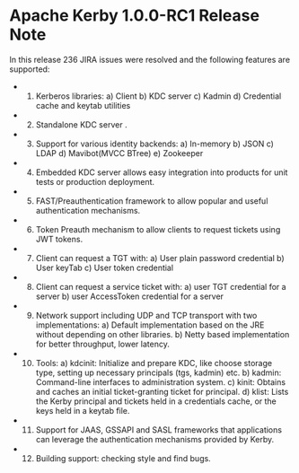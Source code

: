 <!--
  Licensed to the Apache Software Foundation (ASF) under one
  or more contributor license agreements.  See the NOTICE file
  distributed with this work for additional information
  regarding copyright ownership.  The ASF licenses this file
  to you under the Apache License, Version 2.0 (the
  "License"); you may not use this file except in compliance
  with the License.  You may obtain a copy of the License at

  http://www.apache.org/licenses/LICENSE-2.0

  Unless required by applicable law or agreed to in writing,
  software distributed under the License is distributed on an
  "AS IS" BASIS, WITHOUT WARRANTIES OR CONDITIONS OF ANY
  KIND, either express or implied.  See the License for the
  specific language governing permissions and limitations
  under the License.
-->

Apache Kerby 1.0.0-RC1 Release Note
===================================

In this release 236 JIRA issues were resolved and the following features are supported:

- 1. Kerberos libraries:
    a) Client
    b) KDC server
    c) Kadmin
    d) Credential cache and keytab utilities

- 2. Standalone KDC server .

- 3. Support for various identity backends:
    a) In-memory
    b) JSON
    c) LDAP
    d) Mavibot(MVCC BTree)
    e) Zookeeper

- 4. Embedded KDC server allows easy integration into products for unit tests or production deployment.

- 5. FAST/Preauthentication framework to allow popular and useful authentication mechanisms.

- 6. Token Preauth mechanism to allow clients to request tickets using JWT tokens.

- 7. Client can request a TGT with:
    a) User plain password credential
    b) User keyTab
    c) User token credential

- 8. Client can request a service ticket with:
    a) user TGT credential for a server
    b) user AccessToken credential for a server

- 9. Network support including UDP and TCP transport with two implementations:
    a) Default implementation based on the JRE without depending on other libraries.
    b) Netty based implementation for better throughput, lower latency.

- 10. Tools:
    a) kdcinit: Initialize and prepare KDC, like choose storage type, setting up necessary principals (tgs, kadmin) etc.
    b) kadmin: Command-line interfaces to administration system.
    c) kinit: Obtains and caches an initial ticket-granting ticket for principal.
    d) klist: Lists the Kerby principal and tickets held in a credentials cache, or the keys held in a keytab file.

- 11. Support for JAAS, GSSAPI and SASL frameworks that applications can leverage the authentication mechanisms provided by Kerby.

- 12. Building support: checking style and find bugs.
